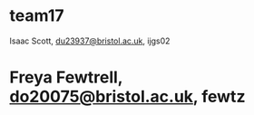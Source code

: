 # team17

Isaac Scott, du23937@bristol.ac.uk, ijgs02
# Freya Fewtrell, do20075@bristol.ac.uk, fewtz 